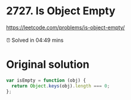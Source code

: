 # 2727. Is Object Empty

https://leetcode.com/problems/is-object-empty/
</br></br>
⏰ Solved in 04:49 mins

# Original solution

```js
var isEmpty = function (obj) {
  return Object.keys(obj).length === 0;
};
```
